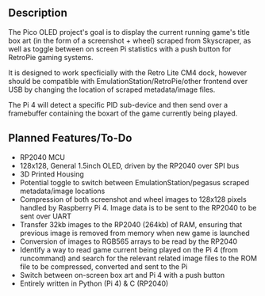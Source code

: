 ## Description
The Pico OLED project's goal is to display the current running game's title box art (in the form of a screenshot + wheel) scraped from Skyscraper, as well as toggle between on screen Pi statistics with a push button for RetroPie gaming systems. 

It is designed to work specficially with the Retro Lite CM4 dock, however should be compatible with EmulationStation/RetroPie/other frontend over USB by changing the location of scraped metadata/image files. 

The Pi 4 will detect a specific PID sub-device and then send over a framebuffer containing the boxart of the game currently being played. 

## Planned Features/To-Do
- RP2040 MCU 
- 128x128, General 1.5inch OLED, driven by the RP2040 over SPI bus
- 3D Printed Housing 
- Potential toggle to switch between EmulationStation/pegasus scraped metadata/image locations
- Compression of both screenshot and wheel images to 128x128 pixels handled by Raspberry Pi 4. Image data is to be sent to the RP2040 to be sent over UART
- Transfer 32kb images to the RP2040 (264kb) of RAM, ensuring that previous image is removed from memory when new game is launched 
- Conversion of images to RGB565 arrays to be read by the RP2040
- Identify a way to read game current being played on the Pi 4 (from runcommand) and search for the relevant related image files to the ROM file to be compressed, converted and sent to the Pi 
- Switch between on-screen box art and Pi 4 with a push button 
- Entirely written in Python (Pi 4) & C (RP2040)
